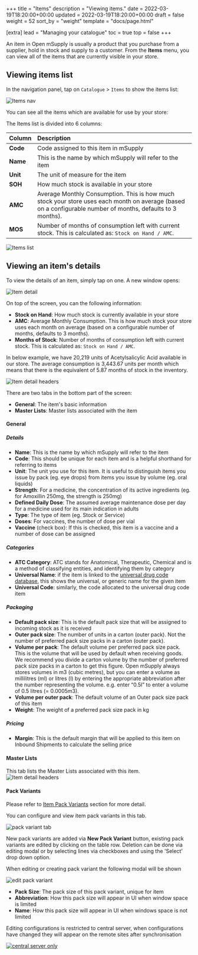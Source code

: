 +++
title = "Items"
description = "Viewing items."
date = 2022-03-19T18:20:00+00:00
updated = 2022-03-19T18:20:00+00:00
draft = false
weight = 52
sort_by = "weight"
template = "docs/page.html"

[extra]
lead = "Managing your catalogue"
toc = true
top = false
+++

An item in Open mSupply is usually a product that you purchase from a supplier, hold in stock and supply to a customer.
From the **Items** menu, you can view all of the items that are currently visible in your store.

## Viewing items list

In the navigation panel, tap on `Catalogue` > `Items` to show the items list:

![Items nav](/docs/catalogue/images/cat_gotoitems.png)

You can see all the items which are available for use by your store:

The Items list is divided into 6 columns:

| Column   | Description                                                                                                                                                 |
| :------- | :---------------------------------------------------------------------------------------------------------------------------------------------------------- |
| **Code** | Code assigned to this item in mSupply                                                                                                                       |
| **Name** | This is the name by which mSupply will refer to the item                                                                                                    |
| **Unit** | The unit of measure for the item                                                                                                                            |
| **SOH**  | How much stock is available in your store                                                                                                                   |
| **AMC**  | Average Monthly Consumption. This is how much stock your store uses each month on average (based on a configurable number of months, defaults to 3 months). |
| **MOS**  | Number of months of consumption left with current stock. This is calculated as: `Stock on Hand / AMC`.                                                      |

![Items list](/docs/catalogue/images/cat_itemslist.png)

## Viewing an item's details

To view the details of an item, simply tap on one. A new window opens:

![Item detail](/docs/catalogue/images/cat_itemdetail.png)

On top of the screen, you can the following information:

- **Stock on Hand**: How much stock is currently available in your store
- **AMC**: Average Monthly Consumption. This is how much stock your store uses each month on average (based on a configurable number of months, defaults to 3 months).
- **Months of Stock**: Number of months of consumption left with current stock. This is calculated as: `Stock on Hand / AMC`.

<div class="imagetitle">
In below example, we have 20,219 units of Acetylsalicylic Acid available in our store. The average consumption is 3,443.67 units per month which means that there is the equivalent of 5.87 months of stock in the inventory. 
</div>

![Item detail headers](/docs/catalogue/images/cat_itemdetailsheaders.png)

There are two tabs in the bottom part of the screen:

- **General**: The item's basic information
- **Master Lists**: Master lists associated with the item
<!-- - **Pack Variants**: Customisable pack sizes for the item. Can only be configured in Open mSupply's new central server. -->

#### General

##### Details

- **Name**: This is the name by which mSupply will refer to the item
- **Code**: This should be unique for each item and is a helpful shorthand for referring to items
- **Unit**: The unit you use for this item. It is useful to distinguish items you issue by pack (eg. eye drops) from items you issue by volume (eg. oral liquids)
- **Strength**: For a medicine, the concentration of its active ingredients (eg. for Amoxillin 250mg, the strength is 250mg)
- **Defined Daily Dose**: The assumed average maintenance dose per day for a medicine used for its main indication in adults
- **Type**: The type of item (eg. Stock or Service)
- **Doses**: For vaccines, the number of dose per vial
- **Vaccine** (check box): If this is checked, this item is a vaccine and a number of dose can be assigned

##### Categories

- **ATC Category**: ATC stands for Anatomical, Therapeutic, Chemical and is a method of classifying entities, and identifying them by category
- **Universal Name**: if the item is linked to the [universal drug code database](https://codes.msupply.foundation/), this shows the universal, or generic name for the given item
- **Universal Code**: similarly, the code allocated to the universal drug code item

##### Packaging

- **Default pack size**: This is the default pack size that will be assigned to incoming stock as it is received
- **Outer pack size**: The number of units in a carton (outer pack). Not the number of preferred pack size packs in a carton (outer pack).
- **Volume per pack**: The default volume per preferred pack size pack. This is the volume that will be used by default when receiving goods. We recommend you divide a carton volume by the number of preferred pack size packs in a carton to get this figure. Open mSupply always stores volumes in m3 (cubic metres), but you can enter a volume as millilitres (ml) or litres (l) by entering the appropriate abbreviation after the number representing the volume. e.g. enter “0.5l” to enter a volume of 0.5 litres (= 0.0005m3).
- **Volume per outer pack**: The default volume of an Outer pack size pack of this item
- **Weight**: The weight of a preferred pack size pack in kg

##### Pricing

- **Margin**: This is the default margin that will be applied to this item on Inbound Shipments to calculate the selling price

#### Master Lists

This tab lists the Master Lists associated with this item.
![Item detail headers](/docs/catalogue/images/cat_itemmasterlists.png)


#### Pack Variants

Please refer to [Item Pack Variants](/docs/catalogue/pack-variants) section for more detail.

You can configure and view item pack variants in this tab. 

![pack variant tab](/docs/catalogue/images/pack_variant_tab.png)

New pack variants are added via **New Pack Variant** button, existing pack variants are edited by clicking on the table row. Deletion can be done via editing modal or by selecting lines via checkboxes and using the 'Select' drop down option.

When editing or creating pack variant the following modal will be shown

![edit pack variant](/docs/catalogue/images/edit_pack_variant.png)

- **Pack Size**: The pack size of this pack variant, unique for item
- **Abbreviation**: How this pack size will appear in UI when window space is limited
- **Name**: How this pack size will appear in UI when windows space is not limited

Editing configurations is restricted to central server, when configurations have changed they will appear on the remote sites after synchronisation

[![central server only](/docs/introduction/images/central_server.png '🔗 Available on central server only ')](/docs/introduction/central/#remote-site-vs-central-server)
